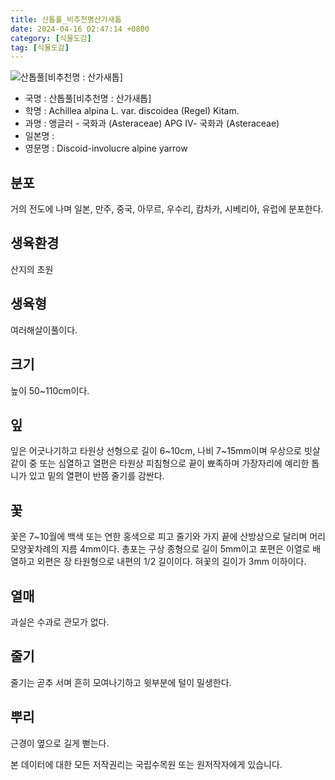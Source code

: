 ```yaml
---
title: 산톱풀_비추천명산가새톱
date: 2024-04-16 02:47:14 +0800
category: [식물도감]
tag: [식물도감]
---
```




![산톱풀[비추천명 : 산가새톱]](/fileUpload/plants/basic/Compositae/Achillea/10292/1_th2.JPG)
- 국명 : 산톱풀[비추천명 : 산가새톱]
- 학명 : Achillea alpina L. var. discoidea (Regel) Kitam.
- 과명 : 앵글러 - 국화과 (Asteraceae) APG Ⅳ- 국화과 (Asteraceae)
- 일본명 : 
- 영문명 : Discoid-involucre alpine yarrow


## 분포
거의 전도에 나며 일본, 만주, 중국, 아무르, 우수리, 캄차카, 시베리아, 유럽에 분포한다.
## 생육환경
산지의 초원
## 생육형
여러해살이풀이다.
## 크기
높이 50~110cm이다.
## 잎
잎은 어긋나기하고 타원상 선형으로 길이 6~10cm, 나비 7~15mm이며 우상으로 빗살 같이 중 또는 심열하고 열편은 타원상 피침형으로 끝이 뾰족하며 가장자리에 예리한 톱니가 있고 밑의 열편이 반쯤 줄기를 감싼다.
## 꽃
꽃은 7~10월에 백색 또는 연한 홍색으로 피고 줄기와 가지 끝에 산방상으로 달리며 머리모양꽃차례의 지름 4mm이다. 총포는 구상 종형으로 길이 5mm이고 포편은 이열로 배열하고 외편은 장 타원형으로 내편의 1/2 길이이다. 혀꽃의 길이가 3mm 이하이다.
## 열매
과실은 수과로 관모가 없다.
## 줄기
줄기는 곧추 서며 흔히 모여나기하고 윗부분에 털이 밀생한다.
## 뿌리
근경이 옆으로 길게 뻗는다.






본 데이터에 대한 모든 저작권리는 국립수목원 또는 원저작자에게 있습니다.
